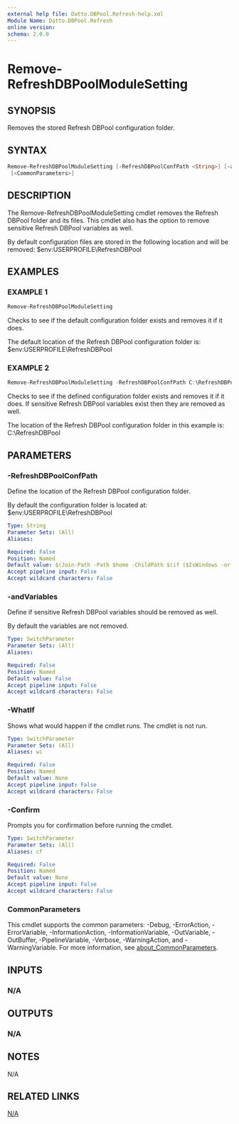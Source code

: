 ```yaml
---
external help file: Datto.DBPool.Refresh-help.xml
Module Name: Datto.DBPool.Refresh
online version:
schema: 2.0.0
---
```


# Remove-RefreshDBPoolModuleSetting

## SYNOPSIS

Removes the stored Refresh DBPool configuration folder.

## SYNTAX

```PowerShell
Remove-RefreshDBPoolModuleSetting [-RefreshDBPoolConfPath <String>] [-andVariables] [-WhatIf] [-Confirm]
 [<CommonParameters>]
```

## DESCRIPTION

The Remove-RefreshDBPoolModuleSetting cmdlet removes the Refresh DBPool folder and its files.
This cmdlet also has the option to remove sensitive Refresh DBPool variables as well.

By default configuration files are stored in the following location and will be removed:
    $env:USERPROFILE\RefreshDBPool

## EXAMPLES

### EXAMPLE 1

```PowerShell
Remove-RefreshDBPoolModuleSetting
```

Checks to see if the default configuration folder exists and removes it if it does.

The default location of the Refresh DBPool configuration folder is:
    $env:USERPROFILE\RefreshDBPool

### EXAMPLE 2

```PowerShell
Remove-RefreshDBPoolModuleSetting -RefreshDBPoolConfPath C:\RefreshDBPool -andVariables
```

Checks to see if the defined configuration folder exists and removes it if it does.
If sensitive Refresh DBPool variables exist then they are removed as well.

The location of the Refresh DBPool configuration folder in this example is:
    C:\RefreshDBPool

## PARAMETERS

### -RefreshDBPoolConfPath

Define the location of the Refresh DBPool configuration folder.

By default the configuration folder is located at:
    $env:USERPROFILE\RefreshDBPool

```yaml
Type: String
Parameter Sets: (All)
Aliases:

Required: False
Position: Named
Default value: $(Join-Path -Path $home -ChildPath $(if ($IsWindows -or $PSEdition -eq 'Desktop'){"RefreshDBPool"}else{".RefreshDBPool"}) )
Accept pipeline input: False
Accept wildcard characters: False
```

### -andVariables

Define if sensitive Refresh DBPool variables should be removed as well.

By default the variables are not removed.

```yaml
Type: SwitchParameter
Parameter Sets: (All)
Aliases:

Required: False
Position: Named
Default value: False
Accept pipeline input: False
Accept wildcard characters: False
```

### -WhatIf

Shows what would happen if the cmdlet runs.
The cmdlet is not run.

```yaml
Type: SwitchParameter
Parameter Sets: (All)
Aliases: wi

Required: False
Position: Named
Default value: None
Accept pipeline input: False
Accept wildcard characters: False
```

### -Confirm

Prompts you for confirmation before running the cmdlet.

```yaml
Type: SwitchParameter
Parameter Sets: (All)
Aliases: cf

Required: False
Position: Named
Default value: None
Accept pipeline input: False
Accept wildcard characters: False
```

### CommonParameters

This cmdlet supports the common parameters: -Debug, -ErrorAction, -ErrorVariable, -InformationAction, -InformationVariable, -OutVariable, -OutBuffer, -PipelineVariable, -Verbose, -WarningAction, and -WarningVariable. For more information, see [about_CommonParameters](http://go.microsoft.com/fwlink/?LinkID=113216).

## INPUTS

### N/A

## OUTPUTS

### N/A

## NOTES

N/A

## RELATED LINKS

[N/A]()
